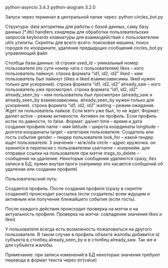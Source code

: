 python-asyncio 3.4.3
python-aiogram 3.2.0

Запуск через терминал в центральной папке через:
python circles_bot.py

Структура:
data
	алгоритмы для работы с базой данных, саму базу данных [*.db]
handlers
хэндлеры для обработки пользовательских запросов
keyboards
	клавиатуры для взаимодействия с пользователем
utils
утилиты. Скрипты для всего-всего: поисковая машина, поиск городов по координате, удаление предыдущих сообщений 
circles_bot.py
управляющий файл

Столбцы базы данных: 
id строки
used_id – уникальный номер пользователя (по сути номер чата с пользователем)
likes – кого пользователь лайкнул. строка формата “id1, id2, id2”
liked – кем пользователь был лайкнут (likes и liked взаимозависимы. liked нужен только для ускорения). строка формата “id1, id2, id2”
already_saw – кого пользователь уже просмотрел. строка формата “id1, id2, id2”
already_seen_by – кем пользователь был просмотрен (already_saw и already_seen_by взаимозависимы. already_seen_by нужен только для ускорения). строка формата “id1, id2, id2”
waiting – режим ожидания. Ждет ли пользователь лайков. Если мэтч уже был, то не ждет. Формат: да/нет
active – режим активности. Активен ли профиль. Если профиль истек по давности, то false. Формат: да/нет
time – время и дата создания профиля
name – имя
latitude – широта координаты
longitude – долгота координаты
target – категория пользователя. Создатель или гость события
gender – гендер пользователя
look_for – какой гендер ищет пользователя. 3 значения – м/ж/оба
circle – адрес кружочка. он хранится в переписке с пользователем
username – юзернейм. для отправки ссылки на пользователя при мэтче
msgs_to_delete – сообщения на удаление. Некоторые сообщения удаляются сразу, без записи в БД, прямо внутри проги (например это касается сообщений об удалении или создании профиля)


Пользовательский путь:

Создается профиль. После создания профиля (сразу в скрипте создания!) происходит рассылка (если создатель) всем ждущим и активным или получение ближайшего события (если гость).

После каждого действия происходит проверка на мэтчи и на актуальность профиля. Проверка на мэтчи: совпадение значения likes и liked.

У пользователя всегда есть возможность пожаловаться на другого пользователя. В таком случае в профиль объекта жалобы добавится id субъекта в столбец already_seen_by и в столбец already_saw. Так же и для субъекта жалобы.

Примечание: при записи изменений в БД некоторые значения требуют перевода в формат текста через str(value)
